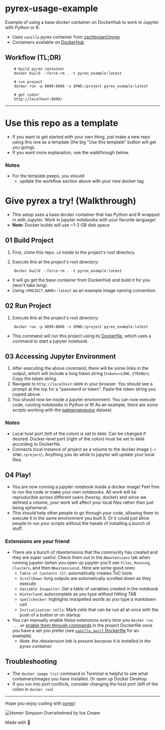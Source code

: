 # pyrex-usage-example
Example of using a base docker container on DockerHub to work in Jupyter with Python or R.
- Uses `vanilla` pyrex container from [zachbogart/pyrex](https://github.com/zachbogart/pyrex)
- Containers available on [DockerHub](https://hub.docker.com/r/zachbogart/pyrex)

## Workflow (TL;DR)
``` 
    # build pyrex container
    docker build --force-rm . -t pyrex_example:latest
    
    # run project
    docker run -p 8899:8888 -v $PWD:/project pyrex_example:latest
    
    # get codin'
    http://localhost:8899/
```

***

# Use this repo as a template 
- If you want to get started with your own thing, just make a new repo using this one as a template (the big "Use this template" button will get you going).
- If you want more explanation, see the walkthrough below.

### Notes
- For the template peeps, you should: 
    - update the workflow section above with your new docker tag

# Give pyrex a try! (Walkthrough)
- This setup uses a base docker container that has Python and R wrapped in with Jupyter. Work in jupyter notebooks with your favorite language!
- **Note**: Docker builds will use ~1-2 GB disk space

## 01 Build Project
1. First, clone this repo. `cd` inside to the project's root directory.

2. Execute this at the project's root directory:
```
    docker build --force-rm . -t pyrex_example:latest
```
- It will go get the base container from DockerHub and build it for you (won't take long).
- Using `<PROJECT_NAME>:latest` as an example image naming convention.

## 02 Run Project
1. Execute this at the project's root directory:
```
    docker run -p 8899:8888 -v $PWD:/project pyrex_example:latest
```
- This command will run this project using its [Dockerfile](Dockerfile), which uses a command to start a jupyter notebook.

## 03 Accessing Jupyter Environment 
1. After executing the above command, there will be some links in the output, which will include a long token string (`token=<LONG_STRING>`). Copy the token string.
2. Navigate to `http://localhost:8899` in your browser. You should see a prompt at the top for a "password or token". Paste the token string you copied above.
2. You should now be inside a jupyter environment. You can now execute code, running notebooks in Python or R! As an example, there are some scripts working with the [palmerpenguins](https://github.com/allisonhorst/palmerpenguins) dataset.

### Notes
- Local host port (left of the colon) is set to `8899`. Can be changed if desired. Docker-level port (right of the colon) must be set to `8888` according to Dockerfile.
- Connects local instance of project as a volume to the docker image (`-v $PWD:/project`). Anything you do while in jupyter will update your local files.

## 04 Play!
- You are now running a jupyter notebook inside a docker image! Feel free to run the code or make your own notebooks. All work will be reproducible across different users (hooray, docker) and since we defined a volume, your work will affect your local files rather than just being ephemeral. 
- This should help other people to go through your code, allowing them to execute it in the same environment you built it. Or it could just allow people to run your scripts without the hassle of installing a bunch of stuff.

### Extensions are your friend
- There are a bunch of nbextensions that the community has created and they are super useful. Check them out in the `Nbextensions` tab when running jupyter (when you open up jupyter you'll see `Files`, `Running`, `Clusters`, and then `Nbextensions`). Here are some good ones:
    - `Table of Contents (2)`: automatically creates ToC tools
    - `ScrollDown`: long outputs are automatically scrolled down as they execute
    - `Variable Inspector`: Get a table of variables created in the notebook
    - `Hinterland`: autocomplete as you type without hitting TAB
    - `spellchecker`: highlights misspelled words as you type a markdown cell
    - `Initialization cells`: Mark cells that can be run all at once with the push of a button or on startup
- You can manually enable these extensions every time you `docker run ...` or [enable them through commands](https://jupyter-contrib-nbextensions.readthedocs.io/en/latest/install.html#enabling-disabling-extensions) in the project Dockerfile once you have a set you prefer (see [`vanilla_swirl` Dockerfile](https://github.com/zachbogart/pyrex/blob/main/vanilla_swirl/Dockerfile) for an example).
    - *Note: the nbextension tab is present because it is installed in the pyrex container.*
    
## Troubleshooting
- The `docker image list` command in Terminal is helpful to see what containers/images you have installed. Or open up Docker Desktop.
- If you run into port conflicts, consider changing the host port (left of the colon in `docker run`)

***

Hope you enjoy coding with [pyrex](https://github.com/zachbogart/pyrex)!

![Homer Simpson Overwhelmed by Ice Cream](https://media.giphy.com/media/nxscd2YGVf6xi/giphy.gif)

Made with 💖
